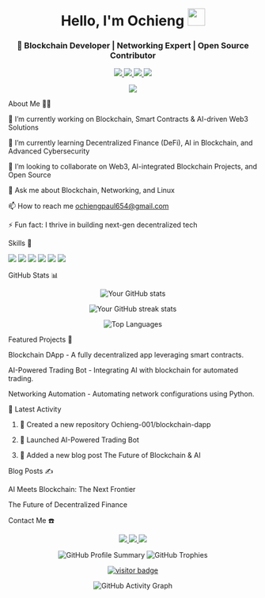 <!---
Ochieng-001/Ochieng-001is a ✨ special ✨ repository because its `README.md` (this file) appears on your GitHub profile.
You can click the Preview link to take a look at your changes.
---><!-- Header --><h1 align="center">Hello, I'm Ochieng <img src="https://media.giphy.com/media/hvRJCLFzcasrR4ia7z/giphy.gif" width="35"></h1>
<h3 align="center">🚀 Blockchain Developer | Networking Expert | Open Source Contributor</h3><!-- Social Links --><p align="center">
  <a href="https://www.linkedin.com/in/paul-ochieng-924a94315" target="_blank">
    <img src="https://img.shields.io/badge/-LinkedIn-0077B5?style=flat-square&logo=Linkedin&logoColor=white"/>
  </a>
  <a href="mailto:ochiengpaul654@gmail.com">
    <img src="https://img.shields.io/badge/-Email-D14836?style=flat-square&logo=Gmail&logoColor=white"/>
  </a>
  <a href="https://twitter.com/Ochieng-001" target="_blank">
    <img src="https://img.shields.io/badge/-Twitter-1DA1F2?style=flat-square&logo=Twitter&logoColor=white"/>
  </a>
  <a href="https://github.com/Ochieng-001" target="_blank">
    <img src="https://img.shields.io/badge/-GitHub-333333?style=flat-square&logo=github&logoColor=white"/>
  </a>
</p><!-- Dynamic Content --><p align="center">
  <img src="https://readme-typing-svg.herokuapp.com/?lines=Blockchain+Developer; Blockchain Developer+&+Web3+Enthusiast;Networking+Expert;Open+Source+Contributor&center=true&width=500&height=50">
</p><!-- About Me -->About Me 🧑‍💻

🔭 I’m currently working on Blockchain, Smart Contracts & AI-driven Web3 Solutions

🌱 I’m currently learning Decentralized Finance (DeFi), AI in Blockchain, and Advanced Cybersecurity

👯 I’m looking to collaborate on Web3, AI-integrated Blockchain Projects, and Open Source

💬 Ask me about Blockchain, Networking, and Linux

📫 How to reach me ochiengpaul654@gmail.com

⚡ Fun fact: I thrive in building next-gen decentralized tech


<!-- Skills -->Skills 🚀

<p align="left">
  <img src="https://img.shields.io/badge/-Blockchain-121D33?style=flat-square&logo=ethereum&logoColor=white"/>
  <img src="https://img.shields.io/badge/-Solidity-363636?style=flat-square&logo=solidity&logoColor=white"/>
  <img src="https://img.shields.io/badge/-Python-3776AB?style=flat-square&logo=Python&logoColor=white"/>
  <img src="https://img.shields.io/badge/-Linux-FCC624?style=flat-square&logo=Linux&logoColor=black"/>
  <img src="https://img.shields.io/badge/-Networking-0078D4?style=flat-square&logo=Cisco&logoColor=white"/>
  <img src="https://img.shields.io/badge/-Docker-2496ED?style=flat-square&logo=Docker&logoColor=white"/>
</p><!-- GitHub Stats -->GitHub Stats 📊

<p align="center">
  <img src="https://github-readme-stats.vercel.app/api?username=Ochieng-001&show_icons=true&theme=tokyonight" alt="Your GitHub stats" />
</p>
<p align="center">
  <img src="https://github-readme-streak-stats.herokuapp.com/?user=Ochieng-001&theme=tokyonight" alt="Your GitHub streak stats" />
</p>
<p align="center">
  <img src="https://github-readme-stats.vercel.app/api/top-langs/?username=Ochieng-001&layout=compact&theme=tokyonight" alt="Top Languages" />
</p><!-- Featured Projects -->Featured Projects 🚀

Blockchain DApp - A fully decentralized app leveraging smart contracts.

AI-Powered Trading Bot - Integrating AI with blockchain for automated trading.

Networking Automation - Automating network configurations using Python.


📅 Latest Activity

<!--START_SECTION:activity-->
1. 🎉 Created a new repository Ochieng-001/blockchain-dapp


2. 🚀 Launched AI-Powered Trading Bot


3. 📝 Added a new blog post The Future of Blockchain & AI



<!--END_SECTION:activity--><!-- Blog Posts -->Blog Posts ✍️

AI Meets Blockchain: The Next Frontier

The Future of Decentralized Finance


<!-- Contact Me -->Contact Me ☎️

<p align="center">
  <a href="https://www.linkedin.com/in/paul-ochieng-924a94315" target="_blank">
    <img src="https://img.shields.io/badge/-LinkedIn-0077B5?style=for-the-badge&logo=Linkedin&logoColor=white"/>
  </a>
  <a href="mailto:ochiengpaul654@gmail.com">
    <img src="https://img.shields.io/badge/-Email-D14836?style=for-the-badge&logo=Gmail&logoColor=white"/>
  </a>
  <a href="https://twitter.com/Ochieng-001" target="_blank">
    <img src="https://img.shields.io/badge/-Twitter-1DA1F2?style=for-the-badge&logo=Twitter&logoColor=white"/>
  </a>
</p><!-- Interactive Features --><p align="center">
  <img src="https://github-profile-summary-cards.vercel.app/api/cards/profile-details?username=Ochieng-001&theme=dracula" alt="GitHub Profile Summary"/>
  <img src="https://github-profile-trophy.vercel.app/?username=Ochieng-001&theme=dracula" alt="GitHub Trophies"/>
</p><!-- Footer --><p align="center">
  <a href="https://github.com/Ochieng-001" target="_blank">
    <img src="https://komarev.com/ghpvc/?username=Ochieng-001&style=flat-square&color=blue" alt="visitor badge"/>
  </a>
  <p align="center">
  <img src="https://github-readme-activity-graph.cyclic.app/graph?username=Ochieng-001&theme=react-dark" alt="GitHub Activity Graph" />
</p>
</p>
